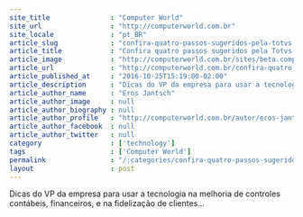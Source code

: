 ```yaml
---
site_title               : "Computer World"
site_url                 : "http://computerworld.com.br"
site_locale              : "pt_BR"
article_slug             : "confira-quatro-passos-sugeridos-pela-totvs-para-digitalizar-um-pequeno-varejo"
article_title            : "Confira quatro passos sugeridos pela Totvs para digitalizar um pequeno varejo"
article_image            : "http://computerworld.com.br/sites/beta.computerworld.com.br/files/news_articles/eros_jantsch_0041.jpg"
article_url              : "http://computerworld.com.br/confira-quatro-passos-sugeridos-pela-totvs-para-digitalizar-um-pequeno-varejo"
article_published_at     : "2016-10-25T15:19:00-02:00"
article_description      : "Dicas do VP da empresa para usar a tecnologia na melhoria de controles contábeis, financeiros, e na fidelização de clientes..."
article_author_name      : "Eros Jantsch"
article_author_image     : null
article_author_biography : null
article_author_profile   : "http://computerworld.com.br/autor/eros-jantsch"
article_author_facebook  : null
article_author_twitter   : null
category                 : ['technology']
tags                     : ['Computer World']
permalink                : "/:categories/confira-quatro-passos-sugeridos-pela-totvs-para-digitalizar-um-pequeno-varejo/"
layout                   : post
---
```


Dicas do VP da empresa para usar a tecnologia na melhoria de controles contábeis, financeiros, e na fidelização de clientes...
